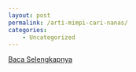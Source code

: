 ```yaml
---
layout: post
permalink: /arti-mimpi-cari-nanas/
categories:
    - Uncategorized
---
```


[Baca Selengkapnya](/09)